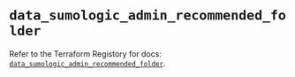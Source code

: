 # `data_sumologic_admin_recommended_folder`

Refer to the Terraform Registory for docs: [`data_sumologic_admin_recommended_folder`](https://www.terraform.io/docs/providers/sumologic/d/admin_recommended_folder).
